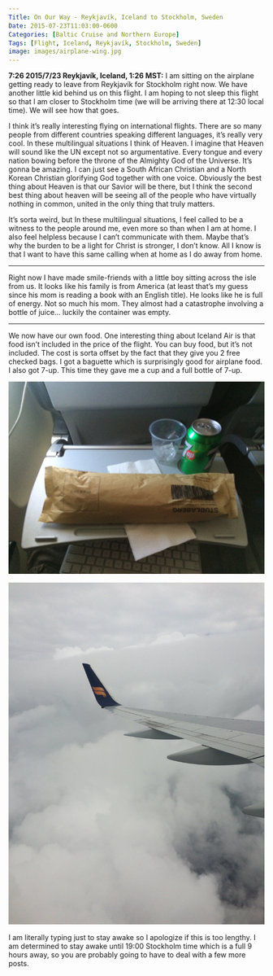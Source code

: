 ```yaml
---
Title: On Our Way - Reykjavík, Iceland to Stockholm, Sweden
Date: 2015-07-23T11:03:00-0600
Categories: [Baltic Cruise and Northern Europe]
Tags: [Flight, Iceland, Reykjavík, Stockholm, Sweden]
image: images/airplane-wing.jpg
---
```


**7:26 2015/7/23 Reykjavík, Iceland, 1:26 MST:** I am sitting on the airplane
getting ready to leave from Reykjavík for Stockholm right now.  We have another
little kid behind us on this flight. I am hoping to not sleep this flight so
that I am closer to Stockholm time (we will be arriving there at 12:30 local
time). We will see how that goes.

I think it’s really interesting flying on international flights. There are so
many people from different countries speaking different languages, it’s really
very cool. In these multilingual situations I think of Heaven. I imagine that
Heaven will sound like the UN except not so argumentative. Every tongue and
every nation bowing before the throne of the Almighty God of the Universe. It’s
gonna be amazing. I can just see a South African Christian and a North Korean
Christian glorifying God together with one voice. Obviously the best thing about
Heaven is that our Savior will be there, but I think the second best thing about
heaven will be seeing all of the people who have virtually nothing in common,
united in the only thing that truly matters.

It’s sorta weird, but In these multilingual situations, I feel called to be a
witness to the people around me, even more so than when I am at home. I also
feel helpless because I can’t communicate with them. Maybe that’s why the burden
to be a light for Christ is stronger, I don’t know. All I know is that I want to
have this same calling when at home as I do away from home.

------------------------------------------------------------------------

Right now I have made smile-friends with a little boy sitting across the isle
from us. It looks like his family is from America (at least that’s my guess
since his mom is reading a book with an English title). He looks like he is full
of energy. Not so much his mom. They almost had a catastrophe involving a bottle
of juice… luckily the container was empty.

------------------------------------------------------------------------

We now have our own food. One interesting thing about Iceland Air is that food
isn’t included in the price of the flight. You can buy food, but it’s not
included. The cost is sorta offset by the fact that they give you 2 free checked
bags. I got a baguette which is surprisingly good for airplane food. I also got
7-up. This time they gave me a cup and a full bottle of 7-up.

![My Airplane Meal](images/airplane-meal.jpg)

![](images/airplane-wing.jpg)

I am literally typing just to stay awake so I apologize if this is too lengthy.
I am determined to stay awake until 19:00 Stockholm time which is a full 9 hours
away, so you are probably going to have to deal with a few more posts.
